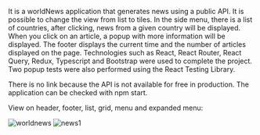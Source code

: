 It is a worldNews application that generates news using a public API. It is possible to change the view from list to tiles. In the side menu, there is a list of countries, after clicking, news from a given country will be displayed. When you click on an article, a popup with more information will be displayed. The footer displays the current time and the number of articles displayed on the page. Technologies such as React, React Router, React Query, Redux, Typescript and Bootstrap were used to complete the project. Two popup tests were also performed using the React Testing Library.

There is no link because the API is not available for free in production. The application can be checked with npm start.

View on header, footer, list, grid, menu and expanded menu:

![worldnews](https://user-images.githubusercontent.com/90278376/233369694-5691b888-9d7b-44cd-b2c5-0d0c94eafd5d.jpg)
![news1](https://user-images.githubusercontent.com/90278376/233395879-f82e718c-d23f-40c3-b5f5-27c84a1b0336.jpg)
